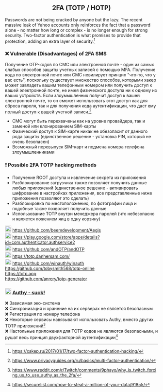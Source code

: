 <h2 align="center">2FA (TOTP / HOTP) </h2> 

Passwords are not being cracked by anyone but the lazy. The recent massive leak of Yahoo accounts only reinforces the fact that a password alone - no matter how long or complex - is no longer enough for strong security. Two-factor authentication is what promises to provide that protection, adding an extra layer of security.[^10]

### ❌ Vulnerable (Disadvantages) of 2FA SMS
Получение OTP-кодов по СМС или электронной почте - один из самых слабых способов защиты учетных записей с помощью MFA. Получение кода по электронной почте или СМС невилирует принцип "что-то, что у вас есть", поскольку существует множество способов, которыми хакер может завладеть вашим телефонным номером или получить доступ к вашей электронной почте, не имея физического доступа ни к одному из ваших устройств. Если злоумышленник получит доступ к вашей электронной почте, то он сможет использовать этот доступ как для сброса пароля, так и для получения кода аутентификации, что даст ему полный доступ к вашей учетной записи.[^11]

- СМС могут быть перехвачены как на уровне провайдера, так и заменой или клонированием SIM-карты
- Физический доступ к SIM-карте никак не обезопасит от данного рода защиты (единственное решение - установка PIN, который не очень безопасен)
- Возможный перевыпуск SIM-карт и подмена номера телефона злоумышленниками

### ❗ Possible 2FA TOTP hacking methods
- Получение ROOT доступа и извлечение секрета из приложения
- Разблокирование загрузчика также позволяет получить данные любых приложений (единственное решение - активировать шифрование в настройках приложения, все представленные ниже приложения позволяют это сделать)
- Разблокировка по местоположению, по фотографии лица и подобные также позволяет получить данные
- Использование TOTP внутри менеджера паролей (что небезопасно и является ложением яиц в одну корзину)

<img width=20px src="https://raw.githubusercontent.com/beemdevelopment/Aegis/master/metadata/en-US/images/icon.png"></img> https://github.com/beemdevelopment/Aegis
<br>
<img width=20px src="https://i.imgur.com/R46JaVd.png"></img> https://play.google.com/store/apps/details?id=com.authenticator.authservice2
<br>
<img width=20px src="https://raw.githubusercontent.com/andOTP/andOTP/master/assets/logo.png"></img> https://github.com/andOTP/andOTP
<br>
<img width=20px src="https://i.imgur.com/z4kcqp9.png"></img> https://totp.danhersam.com/
<br>
<img width=20px src="https://github.com/winauth/winauth/blob/master/WinAuth/Resources/WinAuthIcon.png"></img> https://github.com/winauth/winauth
<br>
https://github.com/tobysmith568/totp-online
<br>
https://totp.app
<br>
https://github.com/anrcry/totp-generator

<h3> <img width=20px src="https://site-iota-coral.vercel.app/censor/authy.png"></img> <a href="https://authy.com">Authy - suck!</a> </h3>

❌ Зависимая эко-система
<br>
❌ Синхронизация и хранение на их серверах не является безопасным
<br>
❌ Регистрация по номеру телефона
<br>
❌ Некоторые сервисы навязывают использовать Authy, вместо других TOTP приложений[^3]
<br>
❌ Настольные приложения для TOTP кодов не являются безопасными, и рушат весь принцип двухфакторной аутентификации[^4]

[^10]: https://xakep.ru/2017/01/17/two-factor-authentication-hacking/
[^11]: https://www.privacyguides.org/ru/basics/multi-factor-authentication/
[^3]: https://www.reddit.com/r/Twitch/comments/9phayo/why_is_twitch_forcing_us_to_use_authy_as_the_2fa/
[^4]: https://securelist.com/how-to-steal-a-million-of-your-data/91855/
